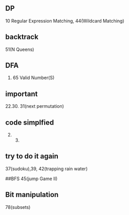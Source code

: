 ## DP
10 Regular Expression Matching, 44(Wildcard Matching)

## backtrack
51(N Queens)

## DFA
1. 65 Valid Number(S)

## important
22.30. 31(next permutation)
##  code simplfied
2. 3. 

## try to do it again
37(sudoku),39, 42(trapping rain water)

##BFS
45(jump Game II)

## Bit manipulation
78(subsets)